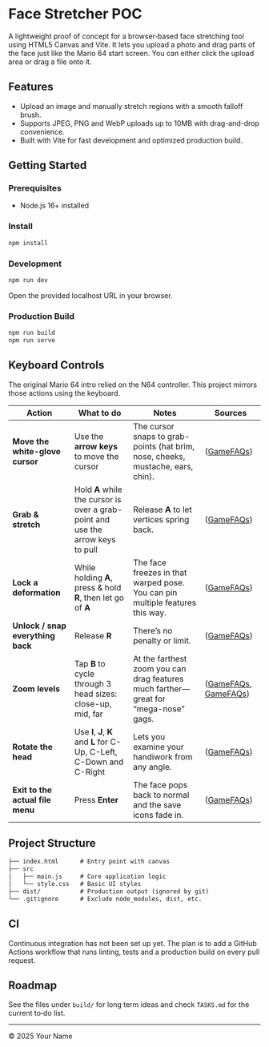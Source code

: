 # Face Stretcher POC

A lightweight proof of concept for a browser‑based face stretching tool using HTML5 Canvas and Vite. It lets you upload a photo and drag parts of the face just like the Mario 64 start screen. You can either click the upload area or drag a file onto it.

## Features

- Upload an image and manually stretch regions with a smooth falloff brush.
- Supports JPEG, PNG and WebP uploads up to 10MB with drag-and-drop convenience.
- Built with Vite for fast development and optimized production build.

## Getting Started

### Prerequisites

- Node.js 16+ installed

### Install

```bash
npm install
```

### Development

```bash
npm run dev
```

Open the provided localhost URL in your browser.

### Production Build

```bash
npm run build
npm run serve
```

## Keyboard Controls

The original Mario 64 intro relied on the N64 controller. This project mirrors those actions using the keyboard.

| Action | What to do | Notes | Sources |
| --------------------------------- | ------------------------------------------------------------------------------- | ----------------------------------------------------------------------------------- | ------------------------------ |
| **Move the white-glove cursor** | Use the **arrow keys** to move the cursor | The cursor snaps to grab-points (hat brim, nose, cheeks, mustache, ears, chin). | ([GameFAQs][1]) |
| **Grab & stretch** | Hold **A** while the cursor is over a grab-point and use the arrow keys to pull | Release **A** to let vertices spring back. | ([GameFAQs][1]) |
| **Lock a deformation** | While holding **A**, press & hold **R**, then let go of **A** | The face freezes in that warped pose. You can pin multiple features this way. | ([GameFAQs][2]) |
| **Unlock / snap everything back** | Release **R** | There’s no penalty or limit. | ([GameFAQs][2]) |
| **Zoom levels** | Tap **B** to cycle through 3 head sizes: close-up, mid, far | At the farthest zoom you can drag features much farther—great for “mega-nose” gags. | ([GameFAQs][1], [GameFAQs][3]) |
| **Rotate the head** | Use **I**, **J**, **K** and **L** for C-Up, C-Left, C-Down and C-Right | Lets you examine your handiwork from any angle. | ([GameFAQs][3]) |
| **Exit to the actual file menu** | Press **Enter** | The face pops back to normal and the save icons fade in. | ([GameFAQs][1]) |

[1]: https://gamefaqs.gamespot.com/n64/198848-super-mario-64/faqs/22000?utm_source=chatgpt.com "Super Mario 64 - Guide and Walkthrough - Nintendo 64 - By CWall"
[2]: https://gamefaqs.gamespot.com/n64/198848-super-mario-64/faqs/3326?utm_source=chatgpt.com "Super Mario 64 - Guide and Walkthrough - Nintendo 64 - GameFAQs"
[3]: https://gamefaqs.gamespot.com/boards/198848-super-mario-64/61015707?utm_source=chatgpt.com "I DIDN'T KNOW YOU COULD HOLD R TO KEEP MARIO'S FACE ..."

## Project Structure

```txt
├── index.html      # Entry point with canvas
├── src
│   ├── main.js     # Core application logic
│   └── style.css   # Basic UI styles
├── dist/           # Production output (ignored by git)
└── .gitignore      # Exclude node_modules, dist, etc.
```

## CI

Continuous integration has not been set up yet. The plan is to add a GitHub Actions workflow that runs linting, tests and a production build on every pull request.

## Roadmap

See the files under `build/` for long term ideas and check `TASKS.md` for the current to‑do list.

---

© 2025 Your Name

